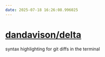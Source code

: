```yaml
---
date: 2025-07-18 16:26:08.996025
---
```


# [dandavison/delta](https://github.com/dandavison/delta)

syntax highlighting for git diffs in the terminal